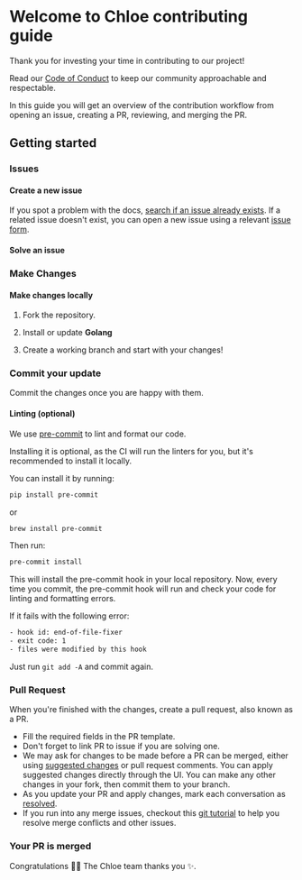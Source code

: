 # Welcome to Chloe contributing guide <!-- omit in toc -->

Thank you for investing your time in contributing to our project!

Read our [Code of Conduct](./CODE_OF_CONDUCT.md) to keep our community approachable and respectable.

In this guide you will get an overview of the contribution workflow from opening an issue, creating
a PR, reviewing, and merging the PR.

## Getting started

### Issues

#### Create a new issue

If you spot a problem with the
docs, [search if an issue already exists](https://docs.github.com/en/github/searching-for-information-on-github/searching-on-github/searching-issues-and-pull-requests#search-by-the-title-body-or-comments).
If a related issue doesn't exist, you can open a new issue using a
relevant [issue form](https://github.com/kamushadenes/chloe/issues/new/choose).

#### Solve an issue

### Make Changes

#### Make changes locally

1. Fork the repository.

2. Install or update **Golang**

3. Create a working branch and start with your changes!

### Commit your update

Commit the changes once you are happy with them.

#### Linting (optional)

We use [pre-commit](https://pre-commit.com) to lint and format our code.

Installing it is optional, as the CI will run the linters for you, but it's recommended to install
it locally.

You can install it by running:

```bash
pip install pre-commit
```

or

```bash
brew install pre-commit
```

Then run:

```bash
pre-commit install
```

This will install the pre-commit hook in your local repository. Now, every time you commit, the
pre-commit hook will run and check your code for linting and formatting errors.

If it fails with the following error:

```bash
- hook id: end-of-file-fixer
- exit code: 1
- files were modified by this hook
```

Just run `git add -A` and commit again.

### Pull Request

When you're finished with the changes, create a pull request, also known as a PR.

- Fill the required fields in the PR template.
- Don't forget to link PR to issue if you are solving one.
- We may ask for changes to be made before a PR can be merged, either
  using [suggested changes](https://docs.github.com/en/github/collaborating-with-issues-and-pull-requests/incorporating-feedback-in-your-pull-request)
  or pull request comments. You can apply suggested changes directly through the UI. You can make
  any other changes in your fork, then commit them to your branch.
- As you update your PR and apply changes, mark each conversation
  as [resolved](https://docs.github.com/en/github/collaborating-with-issues-and-pull-requests/commenting-on-a-pull-request#resolving-conversations).
- If you run into any merge issues, checkout
  this [git tutorial](https://github.com/skills/resolve-merge-conflicts) to help you resolve merge
  conflicts and other issues.

### Your PR is merged

Congratulations :tada::tada: The Chloe team thanks you :sparkles:.
